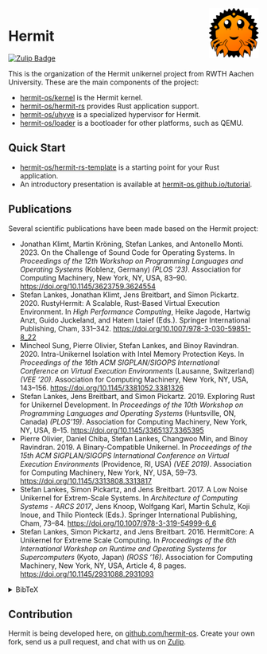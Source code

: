 <img width="100" align="right" src="img/Hermit.svg" />

# Hermit

[![Zulip Badge](https://img.shields.io/badge/chat-hermit-57A37C?logo=zulip)](https://hermit.zulipchat.com/)

This is the organization of the Hermit unikernel project from RWTH Aachen University.
These are the main components of the project:

- [hermit-os/kernel](https://github.com/hermit-os/kernel) is the Hermit kernel.
- [hermit-os/hermit-rs](https://github.com/hermit-os/hermit-rs) provides Rust application support.
- [hermit-os/uhyve](https://github.com/hermit-os/uhyve) is a specialized hypervisor for Hermit.
- [hermit-os/loader](https://github.com/hermit-os/loader) is a bootloader for other platforms, such as QEMU.

## Quick Start

- [hermit-os/hermit-rs-template](https://github.com/hermit-os/hermit-rs-template) is a starting point for your Rust application.
- An introductory presentation is available at [hermit-os.github.io/tutorial](https://hermit-os.github.io/tutorial).

## Publications

Several scientific publications have been made based on the Hermit project:

- Jonathan Klimt, Martin Kröning, Stefan Lankes, and Antonello Monti. 2023. On the Challenge of Sound Code for Operating Systems. In *Proceedings of the 12th Workshop on Programming Languages and Operating Systems* (Koblenz, Germany) *(PLOS ’23)*. Association for Computing Machinery, New York, NY, USA, 83–90. <https://doi.org/10.1145/3623759.3624554>
- Stefan Lankes, Jonathan Klimt, Jens Breitbart, and Simon Pickartz. 2020. RustyHermit: A Scalable, Rust-Based Virtual Execution Environment. In *High Performance Computing*, Heike Jagode, Hartwig Anzt, Guido Juckeland, and Hatem Ltaief (Eds.). Springer International Publishing, Cham, 331–342. <https://doi.org/10.1007/978-3-030-59851-8_22>
- Mincheol Sung, Pierre Olivier, Stefan Lankes, and Binoy Ravindran. 2020. Intra-Unikernel Isolation with Intel Memory Protection Keys. In *Proceedings of the 16th ACM SIGPLAN/SIGOPS International Conference on Virtual Execution Environments* (Lausanne, Switzerland) *(VEE ’20)*. Association for Computing Machinery, New York, NY, USA, 143–156. <https://doi.org/10.1145/3381052.3381326>
- Stefan Lankes, Jens Breitbart, and Simon Pickartz. 2019. Exploring Rust for Unikernel Development. In *Proceedings of the 10th Workshop on Programming Languages and Operating Systems* (Huntsville, ON, Canada) *(PLOS’19)*. Association for Computing Machinery, New York, NY, USA, 8–15. <https://doi.org/10.1145/3365137.3365395>
- Pierre Olivier, Daniel Chiba, Stefan Lankes, Changwoo Min, and Binoy Ravindran. 2019. A Binary-Compatible Unikernel. In *Proceedings of the 15th ACM SIGPLAN/SIGOPS International Conference on Virtual Execution Environments* (Providence, RI, USA) *(VEE 2019)*. Association for Computing Machinery, New York, NY, USA, 59–73. <https://doi.org/10.1145/3313808.3313817>
- Stefan Lankes, Simon Pickartz, and Jens Breitbart. 2017. A Low Noise Unikernel for Extrem-Scale Systems. In *Architecture of Computing Systems - ARCS 2017*, Jens Knoop, Wolfgang Karl, Martin Schulz, Koji Inoue, and Thilo Pionteck (Eds.). Springer International Publishing, Cham, 73–84. <https://doi.org/10.1007/978-3-319-54999-6_6>
- Stefan Lankes, Simon Pickartz, and Jens Breitbart. 2016. HermitCore: A Unikernel for Extreme Scale Computing. In *Proceedings of the 6th International Workshop on Runtime and Operating Systems for Supercomputers* (Kyoto, Japan) *(ROSS ’16)*. Association for Computing Machinery, New York, NY, USA, Article 4, 8 pages. <https://doi.org/10.1145/2931088.2931093>

<details>
    <summary>BibTeX</summary>

```bibtex
@inproceedings{klimt2023,
    author    = {Klimt, Jonathan and Kr\"{o}ning, Martin and Lankes, Stefan and Monti, Antonello},
    title     = {On the Challenge of Sound Code for Operating Systems},
    year      = {2023},
    isbn      = {9798400704048},
    publisher = {Association for Computing Machinery},
    address   = {New York, NY, USA},
    url       = {https://doi.org/10.1145/3623759.3624554},
    doi       = {10.1145/3623759.3624554},
    abstract  = {The memory-safe systems programming language Rust is gaining more and more attention in the operating system development communities, as it provides memory safety without sacrificing performance or control. However, these safety guarantees only apply to the safe subset of Rust, while bare-metal programming requires some parts of the program to be written in unsafe Rust. Writing abstractions for these parts of the software that are sound, meaning that they guarantee the absence of undefined behavior and thus uphold the invariants of safe Rust, can be challenging. Producing sound code, however, is essential to avoid breakage when the code is used in new ways or the compiler behavior changes. In this paper, we present common patterns of unsound abstractions derived from the experience of reworking soundness in our kernel. During this process, we were able to remove over 400 unsafe expressions while discovering and fixing several hard-to-spot concurrency bugs along the way.},
    booktitle = {Proceedings of the 12th Workshop on Programming Languages and Operating Systems},
    pages     = {83–90},
    numpages  = {8},
    keywords  = {operating system, systems programming, safe, soundness, unsafe, memory safety, Rust},
    location  = {Koblenz, Germany},
    series    = {PLOS '23}
}

@inproceedings{lankes2020,
    author    = {Lankes, Stefan and Klimt, Jonathan and Breitbart, Jens and Pickartz, Simon},
    editor    = {Jagode, Heike and Anzt, Hartwig and Juckeland, Guido and Ltaief, Hatem},
    title     = {RustyHermit: A Scalable, Rust-Based Virtual Execution Environment},
    booktitle = {High Performance Computing},
    year      = {2020},
    publisher = {Springer International Publishing},
    address   = {Cham},
    pages     = {331--342},
    abstract  = {System-level development has been dominated by programming languages such as C/C++ for decades. These languages are inherently unsafe, error-prone, and a major reason for vulnerabilities. High-level programming languages with a secure memory model and strong type system are able to improve the quality of the system software. This paper explores the programming language Rust for development of a scalable, virtual execution environment and presents the integration of a Rust-based IP stack into RustyHermit. RustyHermit is part of the standard Rust toolchain and common Rust applications are able to build on top of RustyHermit.},
    isbn      = {978-3-030-59851-8}
}

@inproceedings{sung2020,
    author    = {Sung, Mincheol and Olivier, Pierre and Lankes, Stefan and Ravindran, Binoy},
    title     = {Intra-Unikernel Isolation with Intel Memory Protection Keys},
    year      = {2020},
    isbn      = {9781450375542},
    publisher = {Association for Computing Machinery},
    address   = {New York, NY, USA},
    url       = {https://doi.org/10.1145/3381052.3381326},
    doi       = {10.1145/3381052.3381326},
    abstract  = {Unikernels are minimal, single-purpose virtual machines. This new operating system model promises numerous benefits within many application domains in terms of lightweightness, performance, and security. Although the isolation between unikernels is generally recognized as strong, there is no isolation within a unikernel itself. This is due to the use of a single, unprotected address space, a basic principle of unikernels that provide their lightweightness and performance benefits. In this paper, we propose a new design that brings memory isolation inside a unikernel instance while keeping a single address space. We leverage Intel's Memory Protection Key to do so without impacting the lightweightness and performance benefits of unikernels. We implement our isolation scheme within an existing unikernel written in Rust and use it to provide isolation between trusted and untrusted components: we isolate (1) safe kernel code from unsafe kernel code and (2) kernel code from user code. Evaluation shows that our system provides such isolation with very low performance overhead. Notably, the unikernel with our isolation exhibits only 0.6\% slowdown on a set of macro-benchmarks.},
    booktitle = {Proceedings of the 16th ACM SIGPLAN/SIGOPS International Conference on Virtual Execution Environments},
    pages     = {143–156},
    numpages  = {14},
    keywords  = {unikernels, memory safety, memory protection keys},
    location  = {Lausanne, Switzerland},
    series    = {VEE '20}
}

@inproceedings{lankes2019,
    author    = {Lankes, Stefan and Breitbart, Jens and Pickartz, Simon},
    title     = {Exploring Rust for Unikernel Development},
    year      = {2019},
    isbn      = {9781450370172},
    publisher = {Association for Computing Machinery},
    address   = {New York, NY, USA},
    url       = {https://doi.org/10.1145/3365137.3365395},
    doi       = {10.1145/3365137.3365395},
    abstract  = {System-level development has been dominated by programming languages like C/C++ for decades. These languages are inherently unsafe, error-prone, and a major reason for vulnerabilities. High-level programming languages with a secure memory model and strong type system are able to improve the quality of the system software. In this paper, we explore the programming language Rust for kernel development and present RustyHermit, which is a unikernel completely written in Rust without any C/C++. We show that the support for RustyHermit can be transparently integratable in the Rust toolchain and common Rust applications are build-able on top of RustyHermit. Previously, we developed the C-based unikernel HermitCore with a similar design to RustyHermit and we are able to compare both kernels. We show that the performance of both kernels is similar and only ~3.27 \% of RustyHermit relies on unsafe code, that cannot be checked by the compiler in detail.},
    booktitle = {Proceedings of the 10th Workshop on Programming Languages and Operating Systems},
    pages     = {8–15},
    numpages  = {8},
    location  = {Huntsville, ON, Canada},
    series    = {PLOS'19}
}

@inproceedings{olivier2019,
    author    = {Olivier, Pierre and Chiba, Daniel and Lankes, Stefan and Min, Changwoo and Ravindran, Binoy},
    title     = {A Binary-Compatible Unikernel},
    year      = {2019},
    isbn      = {9781450360203},
    publisher = {Association for Computing Machinery},
    address   = {New York, NY, USA},
    url       = {https://doi.org/10.1145/3313808.3313817},
    doi       = {10.1145/3313808.3313817},
    abstract  = {Unikernels are minimal single-purpose virtual machines. They are highly popular in the research domain due to the benefits they provide. A barrier to their widespread adoption is the difficulty/impossibility to port existing applications to current unikernels. HermiTux is the first unikernel providing binary-compatibility with Linux applications. It is composed of a hypervisor and lightweight kernel layer emulating OS interfaces at load- and runtime in accordance with the Linux ABI. HermiTux relieves application developers from the burden of porting software, while providing unikernel benefits such as security through hardware-assisted virtualized isolation, swift boot time, and low disk/memory footprint. Fast system calls and kernel modularity are enabled through binary rewriting and analysis techniques, as well as shared library substitution. Compared to other unikernels, HermiTux boots faster and has a lower memory/disk footprint. We demonstrate that over a range of native C/C++/Fortran/Python Linux applications, HermiTux performs similarly to Linux in most cases: its performance overhead averages 3\% in memory- and compute-bound scenarios.},
    booktitle = {Proceedings of the 15th ACM SIGPLAN/SIGOPS International Conference on Virtual Execution Environments},
    pages     = {59–73},
    numpages  = {15},
    keywords  = {Unikernels, Binary Compatibility. Virtualization, Operating Systems, Linux Kernel},
    location  = {Providence, RI, USA},
    series    = {VEE 2019}
}

@inproceedings{lankes2017,
    author    = {Lankes, Stefan and Pickartz, Simon and Breitbart, Jens},
    editor    = {Knoop, Jens and Karl, Wolfgang and Schulz, Martin and Inoue, Koji and Pionteck, Thilo},
    title     = {A Low Noise Unikernel for Extrem-Scale Systems},
    booktitle = {Architecture of Computing Systems - ARCS 2017},
    year      = {2017},
    publisher = {Springer International Publishing},
    address   = {Cham},
    pages     = {73--84},
    abstract  = {We expect that the size and the complexity of future supercomputers will increase on their path to exascale systems and beyond. Therefore, system software has to adapt to the complexity of these systems to simplify the development of scalable applications. In cloud environments, the activity of a virtual machine on a neighboring core may decrease performance due to issues such as cache contamination (noise neighbor problem). In this paper, we present the unikernel operating system HermitCore coming up with predictable runtimes, which improves the scalability. It extends the multi-kernel approach with unikernel features while providing better programmability and scalability for hierarchical systems. In addition, the same binary can be used to run as unikernel within virtual machines. By using a unikernel, the memory footprint of Virtual Machines (VMs) is decreased, which reduces the pressure on the cache system and improves the overall performance. We prove the predictable runtime of the design via micro benchmarks by taking the example of HermitCore on the upcoming manycore architecture Knights Landing.},
    isbn      = {978-3-319-54999-6}
}

@inproceedings{lankes2016,
    author    = {Lankes, Stefan and Pickartz, Simon and Breitbart, Jens},
    title     = {HermitCore: A Unikernel for Extreme Scale Computing},
    year      = {2016},
    isbn      = {9781450343879},
    publisher = {Association for Computing Machinery},
    address   = {New York, NY, USA},
    url       = {https://doi.org/10.1145/2931088.2931093},
    doi       = {10.1145/2931088.2931093},
    abstract  = {We expect that the size and the complexity of future supercomputers will increase on their path to exascale systems and beyond. Therefore, system software has to adapt to the complexity of these systems for a simplification of the development of scalable applications. In this paper, we present a unikernel operating system design for HPC. It extends the multi-kernel approach while providing better programmability and scalability for hierarchical systems, such as HLRS' Hazel Hen, which base on multiple cluster-on-a-chip processors. We prove the scalability of the design via micro benchmarks by taking the example of HermitCore---our prototype implementation of the new design.},
    booktitle = {Proceedings of the 6th International Workshop on Runtime and Operating Systems for Supercomputers},
    articleno = {4},
    numpages  = {8},
    location  = {Kyoto, Japan},
    series    = {ROSS '16}
}
```

</details>

## Contribution

Hermit is being developed here, on [github.com/hermit-os](https://github.com/hermit-os).
Create your own fork, send us a pull request, and chat with us on [Zulip](https://hermit.zulipchat.com/).
